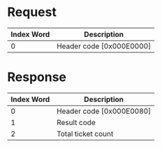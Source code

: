# Request

| Index Word | Description                |
|------------|----------------------------|
| 0          | Header code \[0x000E0000\] |

# Response

| Index Word | Description                |
|------------|----------------------------|
| 0          | Header code \[0x000E0080\] |
| 1          | Result code                |
| 2          | Total ticket count         |